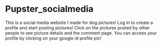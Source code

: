# Pupster_socialmedia

This is a social media website I made for dog pictures! Log in to create a profile and start posting pictures! Click on the pictures posted by  other people to see picture details and the comment page. You can access your profile by  clicking on your google id profile pic!
